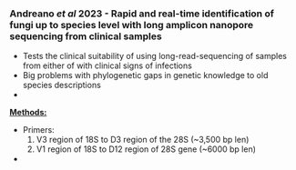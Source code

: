### Andreano *et al* 2023 - Rapid and real-time identification of fungi up to species level with long amplicon nanopore sequencing from clinical samples

- Tests the clinical suitability of using long-read-sequencing of samples from either of with clinical signs of infections
- Big problems with phylogenetic gaps in genetic knowledge to old species descriptions
- 

<u>**Methods:**</u>
- Primers:
    1. V3 region of 18S to D3 region of the 28S (~3,500 bp len)
    2. V1 region of 18S to D12 region of 28S  gene (~6000 bp len)
- 
